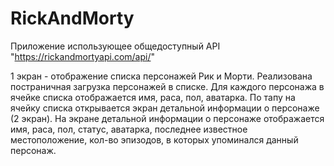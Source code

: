 # RickAndMorty
Приложение использующее общедоступный API "https://rickandmortyapi.com/api/"

1 экран - отображение списка персонажей Рик и Морти. Реализована постраничная загрузка персонажей в списке.
Для каждого персонажа в ячейке списка отображается имя, раса, пол, аватарка.
По тапу на ячейку списка открывается экран детальной информации о персонаже (2 экран).
На экране детальной информации о персонаже отображается имя, раса, пол, статус, аватарка, 
последнее известное местоположение, кол-во эпизодов, в которых упоминался данный персонаж.
